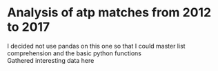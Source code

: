 # Analysis of atp matches from 2012 to 2017
I decided not use pandas on this one so that I could master list comprehension and the basic python functions  
Gathered interesting data here
